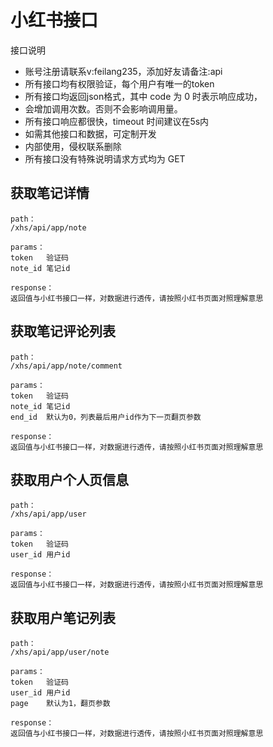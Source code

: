 
# 小红书接口

接口说明
* 账号注册请联系v:feilang235，添加好友请备注:api
* 所有接口均有权限验证，每个用户有唯一的token
* 所有接口均返回json格式，其中 code 为 0 时表示响应成功，
* 会增加调用次数。否则不会影响调用量。
* 所有接口响应都很快，timeout 时间建议在5s内
* 如需其他接口和数据，可定制开发
* 内部使用，侵权联系删除
* 所有接口没有特殊说明请求方式均为 GET


## 获取笔记详情
```
path：
/xhs/api/app/note

params：	
token	验证码   
note_id 笔记id

response：
返回值与小红书接口一样，对数据进行透传，请按照小红书页面对照理解意思
```

## 获取笔记评论列表
```
path：
/xhs/api/app/note/comment

params：
token	验证码
note_id 笔记id
end_id  默认为0，列表最后用户id作为下一页翻页参数

response：
返回值与小红书接口一样，对数据进行透传，请按照小红书页面对照理解意思
```

## 获取用户个人页信息
```
path：
/xhs/api/app/user

params：
token	验证码
user_id 用户id

response：
返回值与小红书接口一样，对数据进行透传，请按照小红书页面对照理解意思
```

## 获取用户笔记列表
```
path：
/xhs/api/app/user/note

params：
token	验证码
user_id 用户id
page    默认为1，翻页参数

response：
返回值与小红书接口一样，对数据进行透传，请按照小红书页面对照理解意思
```
